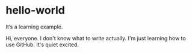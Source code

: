 # hello-world
It‘s a learning example.

Hi, everyone.
I don't know what to write actually.
I'm just learning how to use GitHub. It's quiet excited.
